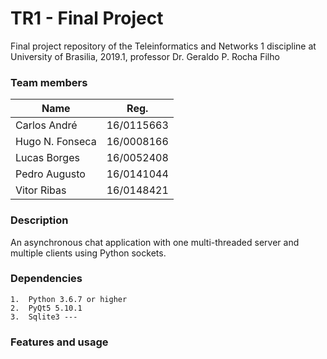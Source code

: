 # TR1 - Final Project

Final project repository of the Teleinformatics and Networks 1 discipline at University of Brasilia, 2019.1, professor Dr. Geraldo P. Rocha Filho 

### Team members

| Name            | Reg.       |
|-----------------|------------|
| Carlos André    | 16/0115663 |
| Hugo N. Fonseca | 16/0008166 |
| Lucas Borges    | 16/0052408 |
| Pedro Augusto   | 16/0141044 |
| Vitor Ribas     | 16/0148421 |

### Description<br>
An asynchronous chat application with one multi-threaded server and multiple clients using Python sockets. 


### Dependencies
    1.  Python 3.6.7 or higher
    2.  PyQt5 5.10.1
    3.  Sqlite3 --- 

### Features and usage
